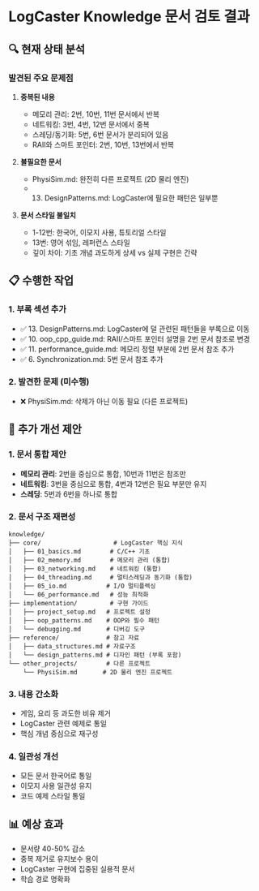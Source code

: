 # LogCaster Knowledge 문서 검토 결과

## 🔍 현재 상태 분석

### 발견된 주요 문제점

1. **중복된 내용**
   - 메모리 관리: 2번, 10번, 11번 문서에서 반복
   - 네트워킹: 3번, 4번, 12번 문서에서 중복
   - 스레딩/동기화: 5번, 6번 문서가 분리되어 있음
   - RAII와 스마트 포인터: 2번, 10번, 13번에서 반복

2. **불필요한 문서**
   - PhysiSim.md: 완전히 다른 프로젝트 (2D 물리 엔진)
   - 13. DesignPatterns.md: LogCaster에 필요한 패턴은 일부뿐

3. **문서 스타일 불일치**
   - 1-12번: 한국어, 이모지 사용, 튜토리얼 스타일
   - 13번: 영어 섞임, 레퍼런스 스타일
   - 깊이 차이: 기초 개념 과도하게 상세 vs 실제 구현은 간략

## 📋 수행한 작업

### 1. 부록 섹션 추가
- ✅ 13. DesignPatterns.md: LogCaster에 덜 관련된 패턴들을 부록으로 이동
- ✅ 10. oop_cpp_guide.md: RAII/스마트 포인터 설명을 2번 문서 참조로 변경
- ✅ 11. performance_guide.md: 메모리 정렬 부분에 2번 문서 참조 추가
- ✅ 6. Synchronization.md: 5번 문서 참조 추가

### 2. 발견한 문제 (미수행)
- ❌ PhysiSim.md: 삭제가 아닌 이동 필요 (다른 프로젝트)

## 🎯 추가 개선 제안

### 1. 문서 통합 제안
- **메모리 관리**: 2번을 중심으로 통합, 10번과 11번은 참조만
- **네트워킹**: 3번을 중심으로 통합, 4번과 12번은 필요 부분만 유지
- **스레딩**: 5번과 6번을 하나로 통합

### 2. 문서 구조 재편성
```
knowledge/
├── core/                    # LogCaster 핵심 지식
│   ├── 01_basics.md        # C/C++ 기초
│   ├── 02_memory.md        # 메모리 관리 (통합)
│   ├── 03_networking.md    # 네트워킹 (통합)
│   ├── 04_threading.md     # 멀티스레딩과 동기화 (통합)
│   ├── 05_io.md           # I/O 멀티플렉싱
│   └── 06_performance.md   # 성능 최적화
├── implementation/         # 구현 가이드
│   ├── project_setup.md   # 프로젝트 설정
│   ├── oop_patterns.md    # OOP와 필수 패턴
│   └── debugging.md       # 디버깅 도구
├── reference/             # 참고 자료
│   ├── data_structures.md # 자료구조
│   └── design_patterns.md # 디자인 패턴 (부록 포함)
└── other_projects/        # 다른 프로젝트
    └── PhysiSim.md       # 2D 물리 엔진 프로젝트
```

### 3. 내용 간소화
- 게임, 요리 등 과도한 비유 제거
- LogCaster 관련 예제로 통일
- 핵심 개념 중심으로 재구성

### 4. 일관성 개선
- 모든 문서 한국어로 통일
- 이모지 사용 일관성 유지
- 코드 예제 스타일 통일

## 📊 예상 효과
- 문서량 40-50% 감소
- 중복 제거로 유지보수 용이
- LogCaster 구현에 집중된 실용적 문서
- 학습 경로 명확화